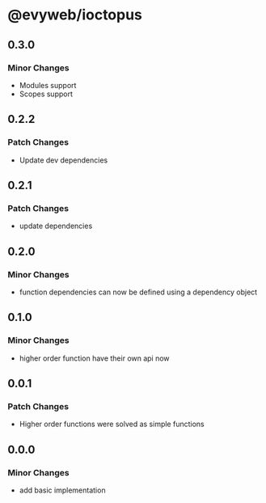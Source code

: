 # @evyweb/ioctopus

## 0.3.0

### Minor Changes

- Modules support
- Scopes support

## 0.2.2

### Patch Changes

- Update dev dependencies

## 0.2.1

### Patch Changes

- update dependencies

## 0.2.0

### Minor Changes

- function dependencies can now be defined using a dependency object

## 0.1.0

### Minor Changes

- higher order function have their own api now

## 0.0.1

### Patch Changes

- Higher order functions were solved as simple functions

## 0.0.0

### Minor Changes

- add basic implementation

